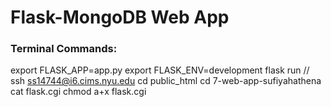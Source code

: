 # Flask-MongoDB Web App

### Terminal Commands:
export FLASK_APP=app.py
export FLASK_ENV=development
flask run
//
ssh ss14744@i6.cims.nyu.edu
cd public_html
cd 7-web-app-sufiyahathena
cat flask.cgi
chmod a+x flask.cgi

